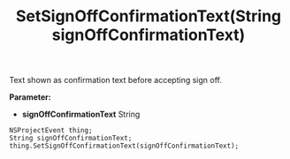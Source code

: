 ﻿---
uid: crmscript_ref_NSProjectEvent_SetSignOffConfirmationText
title: SetSignOffConfirmationText(String signOffConfirmationText)
intellisense: NSProjectEvent.SetSignOffConfirmationText
keywords: NSProjectEvent, GetSignOffConfirmationText
so.topic: reference
---

Text shown as confirmation text before accepting sign off.

**Parameter:** 
 - **signOffConfirmationText** String

```crmscript
NSProjectEvent thing;
String signOffConfirmationText;
thing.SetSignOffConfirmationText(signOffConfirmationText);
```

